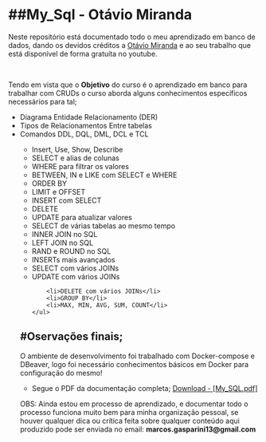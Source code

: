 <h1>##My_Sql - Otávio Miranda</h1>
<p>Neste repositório está documentado todo o meu aprendizado em banco de dados, dando os devidos créditos a <a href="https://www.youtube.com/playlist?list=PLbIBj8vQhvm2WT-pjGS5x7zUzmh4VgvRk">Otávio Miranda</a> e ao seu trabalho que está disponível de forma gratuíta no youtube.</p>
<br>
<p>Tendo em vista que o <strong>Objetivo</strong> do curso é o aprendizado em banco para trabalhar com CRUDs o curso aborda alguns conhecimentos específicos necessários para tal;</p>
<ul>
    <li>Diagrama Entidade Relacionamento (DER)</l1>
    <li>Tipos de Relacionamentos Entre tabelas</li>
    <li>Comandos DDL, DQL, DML, DCL e TCL </li>
    <ul>
        <li>Insert, Use, Show, Describe</li>
        <li>SELECT e alias de colunas</li>
        <li>WHERE para filtrar os valores</li>
        <li>BETWEEN, IN e LIKE com SELECT e WHERE</li>
        <li>ORDER BY</li>
        <li>LIMIT e OFFSET</li>
        <li>INSERT com SELECT</li>
        <li>DELETE</li>
        <li>UPDATE para atualizar valores</li>
        <li>SELECT de várias tabelas ao mesmo tempo</li>
        <li>INNER JOIN no SQL</li>
        <li>LEFT JOIN no SQL</li>
        <li>RAND e ROUND no SQL</li>
        <li>INSERTs mais avançados</li>
        <li>SELECT com vários JOINs</li>
        <li>UPDATE com vários JOINs</li>

        <li>DELETE com vários JOINs</li>
        <li>GROUP BY</li>
        <li>MAX, MIN, AVG, SUM, COUNT</li>
    </ul>
 </ul> 
<h2>#Oservações finais;</h2>
<p>O ambiente de desenvolvimento foi trabalhado com Docker-compose e DBeaver, logo foi necessário conhecimentos básicos em Docker para configuração do mesmo!</p>
<ul>
    <li>Segue o PDF da documentação completa; <a href="https://github.com/JunynBoy/MySQL/files/10804242/My_SQL.pdf">Download - [My_SQL.pdf]</a> </li>
</ul>
<p>OBS: Ainda estou em processo de aprendizado, e documentar todo o processo funciona muito bem para minha organização pessoal, se houver qualquer dica ou crítica feita sobre qualquer conteúdo aqui produzido pode ser enviada no email: <strong>marcos.gasparini13@gmail.com</strong></p>
